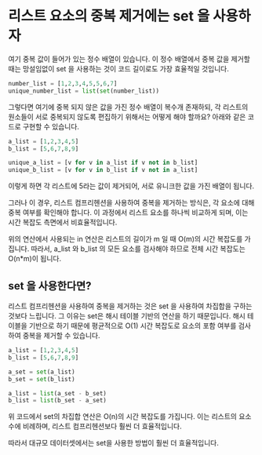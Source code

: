 # 리스트 요소의 중복 제거에는 set 을 사용하자

여기 중복 값이 들어가 있는 정수 배열이 있습니다. 이 정수 배열에서 중복 값을 제거할 때는 망설임없이
set 을 사용하는 것이 코드 길이로도 가장 효율적일 것입니다.

```python
number_list = [1,2,3,4,5,5,6,7]
unique_number_list = list(set(number_list))
```

그렇다면 여기에 중복 되지 않은 값을 가진 정수 배열이 복수개 존재하되, 각 리스트의 원소들이 서로 중복되지
않도록 편집하기 위해서는 어떻게 해야 할까요? 아래와 같은 코드로 구현할 수 있습니다.

```python
a_list = [1,2,3,4,5]
b_list = [5,6,7,8,9]

unique_a_list = [v for v in a_list if v not in b_list]
unique_b_list = [v for v in b_list if v not in a_list]
```

이렇게 하면 각 리스트에 5라는 값이 제거되어, 서로 유니크한 값을 가진 배열이 됩니다.

그러나 이 경우, 리스트 컴프리헨션을 사용하여 중복을 제거하는 방식은, 각 요소에 대해 중복 여부를 확인해야
합니다. 이 과정에서 리스트 요소를 하나씩 비교하게 되며, 이는 시간 복잡도 측면에서 비효율적입니다.

위의 연산에서 사용되는 in 연산은 리스트의 길이가 m 일 때 O(m)의 시간 복잡도를 가집니다. 따라서,
a_list 와 b_list 의 모든 요소를 검사해야 하므로 전체 시간 복잡도는 O(n\*m)이 됩니다.

## set 을 사용한다면?

리스트 컴프리헨션을 사용하여 중복을 제거하는 것은 set 을 사용하여 차집합을 구하는 것보다 느립니다.
그 이유는 set은 해시 테이블 기반의 연산을 하기 때문입니다. 해시 테이블을 기반으로 하기 때문에
평균적으로 O(1) 시간 복잡도로 요소의 포함 여부를 검사하여 중복을 제거할 수 있습니다.

```python
a_list = [1,2,3,4,5]
b_list = [5,6,7,8,9]

a_set = set(a_list)
b_set = set(b_list)

a_list = list(a_set - b_set)
b_list = list(b_set - a_set)
```

위 코드에서 set의 차집합 연산은 O(n)의 시간 복잡도를 가집니다. 이는 리스트의 요소 수에 비례하며,
리스트 컴프리헨션보다 훨씬 더 효율적입니다.

따라서 대규모 데이터셋에서는 set을 사용한 방법이 훨씬 더 효율적입니다.
